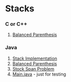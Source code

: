 # Stacks

### C or C++

1. [Balanced Parenthesis](c-or-cpp/balanced-parenthesis.cpp)

### Java 

1. [Stack Implementation](JAVA/stack.java)
2. [Balanced Parenthesis](JAVA/Balanced_Paranthesis.java)
3. [Stock Span Problem](JAVA/The_Stock_Span_Problem.java)
4. [Main.java](JAVA/Main.java) - just for testing

